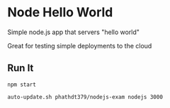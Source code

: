 # Node Hello World

Simple node.js app that servers "hello world"

Great for testing simple deployments to the cloud

## Run It

`npm start`


```bash
auto-update.sh phathdt379/nodejs-exam nodejs 3000
```
